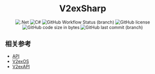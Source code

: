 <div align="center">

# V2exSharp

![.Net](https://img.shields.io/badge/.NET-5C2D91?style=flat&logo=.net&logoColor=white)
![C#](https://img.shields.io/badge/c%23-%23239120.svg?style=flat&logo=c-sharp&logoColor=white)
![GitHub Workflow Status (branch)](https://img.shields.io/github/workflow/status/hippieZhou/V2exSharp/.NET/main)
![GitHub license](https://img.shields.io/github/license/hippieZhou/V2exSharp)
![GitHub code size in bytes](https://img.shields.io/github/languages/code-size/hippieZhou/V2exSharp)
![GitHub last commit (branch)](https://img.shields.io/github/last-commit/hippieZhou/V2exSharp/main)

</div>

## 相关参考

- [API](https://v2ex.com/help/api)
- [V2exOS](https://github.com/isaced/V2exOS)
- [V2exAPI](https://github.com/isaced/V2exAPI)